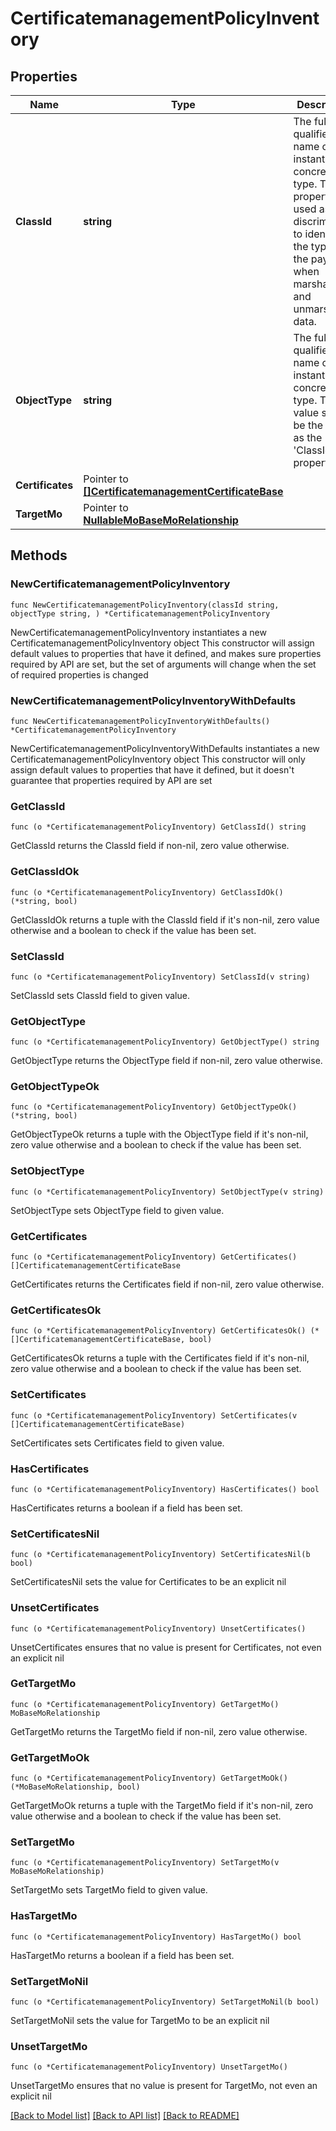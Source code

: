 # CertificatemanagementPolicyInventory

## Properties

Name | Type | Description | Notes
------------ | ------------- | ------------- | -------------
**ClassId** | **string** | The fully-qualified name of the instantiated, concrete type. This property is used as a discriminator to identify the type of the payload when marshaling and unmarshaling data. | [default to "certificatemanagement.PolicyInventory"]
**ObjectType** | **string** | The fully-qualified name of the instantiated, concrete type. The value should be the same as the &#39;ClassId&#39; property. | [default to "certificatemanagement.PolicyInventory"]
**Certificates** | Pointer to [**[]CertificatemanagementCertificateBase**](CertificatemanagementCertificateBase.md) |  | [optional] 
**TargetMo** | Pointer to [**NullableMoBaseMoRelationship**](MoBaseMoRelationship.md) |  | [optional] 

## Methods

### NewCertificatemanagementPolicyInventory

`func NewCertificatemanagementPolicyInventory(classId string, objectType string, ) *CertificatemanagementPolicyInventory`

NewCertificatemanagementPolicyInventory instantiates a new CertificatemanagementPolicyInventory object
This constructor will assign default values to properties that have it defined,
and makes sure properties required by API are set, but the set of arguments
will change when the set of required properties is changed

### NewCertificatemanagementPolicyInventoryWithDefaults

`func NewCertificatemanagementPolicyInventoryWithDefaults() *CertificatemanagementPolicyInventory`

NewCertificatemanagementPolicyInventoryWithDefaults instantiates a new CertificatemanagementPolicyInventory object
This constructor will only assign default values to properties that have it defined,
but it doesn't guarantee that properties required by API are set

### GetClassId

`func (o *CertificatemanagementPolicyInventory) GetClassId() string`

GetClassId returns the ClassId field if non-nil, zero value otherwise.

### GetClassIdOk

`func (o *CertificatemanagementPolicyInventory) GetClassIdOk() (*string, bool)`

GetClassIdOk returns a tuple with the ClassId field if it's non-nil, zero value otherwise
and a boolean to check if the value has been set.

### SetClassId

`func (o *CertificatemanagementPolicyInventory) SetClassId(v string)`

SetClassId sets ClassId field to given value.


### GetObjectType

`func (o *CertificatemanagementPolicyInventory) GetObjectType() string`

GetObjectType returns the ObjectType field if non-nil, zero value otherwise.

### GetObjectTypeOk

`func (o *CertificatemanagementPolicyInventory) GetObjectTypeOk() (*string, bool)`

GetObjectTypeOk returns a tuple with the ObjectType field if it's non-nil, zero value otherwise
and a boolean to check if the value has been set.

### SetObjectType

`func (o *CertificatemanagementPolicyInventory) SetObjectType(v string)`

SetObjectType sets ObjectType field to given value.


### GetCertificates

`func (o *CertificatemanagementPolicyInventory) GetCertificates() []CertificatemanagementCertificateBase`

GetCertificates returns the Certificates field if non-nil, zero value otherwise.

### GetCertificatesOk

`func (o *CertificatemanagementPolicyInventory) GetCertificatesOk() (*[]CertificatemanagementCertificateBase, bool)`

GetCertificatesOk returns a tuple with the Certificates field if it's non-nil, zero value otherwise
and a boolean to check if the value has been set.

### SetCertificates

`func (o *CertificatemanagementPolicyInventory) SetCertificates(v []CertificatemanagementCertificateBase)`

SetCertificates sets Certificates field to given value.

### HasCertificates

`func (o *CertificatemanagementPolicyInventory) HasCertificates() bool`

HasCertificates returns a boolean if a field has been set.

### SetCertificatesNil

`func (o *CertificatemanagementPolicyInventory) SetCertificatesNil(b bool)`

 SetCertificatesNil sets the value for Certificates to be an explicit nil

### UnsetCertificates
`func (o *CertificatemanagementPolicyInventory) UnsetCertificates()`

UnsetCertificates ensures that no value is present for Certificates, not even an explicit nil
### GetTargetMo

`func (o *CertificatemanagementPolicyInventory) GetTargetMo() MoBaseMoRelationship`

GetTargetMo returns the TargetMo field if non-nil, zero value otherwise.

### GetTargetMoOk

`func (o *CertificatemanagementPolicyInventory) GetTargetMoOk() (*MoBaseMoRelationship, bool)`

GetTargetMoOk returns a tuple with the TargetMo field if it's non-nil, zero value otherwise
and a boolean to check if the value has been set.

### SetTargetMo

`func (o *CertificatemanagementPolicyInventory) SetTargetMo(v MoBaseMoRelationship)`

SetTargetMo sets TargetMo field to given value.

### HasTargetMo

`func (o *CertificatemanagementPolicyInventory) HasTargetMo() bool`

HasTargetMo returns a boolean if a field has been set.

### SetTargetMoNil

`func (o *CertificatemanagementPolicyInventory) SetTargetMoNil(b bool)`

 SetTargetMoNil sets the value for TargetMo to be an explicit nil

### UnsetTargetMo
`func (o *CertificatemanagementPolicyInventory) UnsetTargetMo()`

UnsetTargetMo ensures that no value is present for TargetMo, not even an explicit nil

[[Back to Model list]](../README.md#documentation-for-models) [[Back to API list]](../README.md#documentation-for-api-endpoints) [[Back to README]](../README.md)


